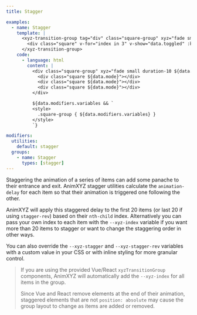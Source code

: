 ```yaml
---
title: Stagger

examples:
  - name: Stagger
    template: |
      <xyz-transition-group tag="div" class="square-group" xyz="fade small duration-10" v-xyz="data.modifiers.utilities" v-on="data.listeners" :style="data.modifiers.variables">
        <div class="square" v-for="index in 3" v-show="data.toggled" :key="index"></div>
      </xyz-transition-group>
    code:
      - language: html
        content: |
          <div class="square-group" xyz="fade small duration-10 ${data.modifiers.utilities}">
            <div class="square ${data.mode}"></div>
            <div class="square ${data.mode}"></div>
            <div class="square ${data.mode}"></div>
          </div>

          ${data.modifiers.variables && `
          <style>
            .square-group { ${data.modifiers.variables} }
          </style>
          `}

modifiers:
  utilities:
    default: stagger
  groups:
    - name: Stagger
      types: [stagger]
---
```


Staggering the animation of a series of items can add some panache to their entrance and exit. AnimXYZ stagger utilities calculate the `animation-delay` for each item so that their animation is triggered one following the other.

AnimXYZ will apply this staggered delay to the first 20 items (or last 20 if using `stagger-rev`) based on their `nth-child` index. Alternatively you can pass your own index to each item with the `--xyz-index` variable if you want more than 20 items to stagger or want to change the staggering order in other ways.

You can also override the `--xyz-stagger` and `--xyz-stagger-rev` variables with a custom value in your CSS or with inline styling for more granular control.

> If you are using the provided Vue/React `xyzTransitionGroup` components, AnimXYZ will automatically add the `--xyz-index` for all items in the group.
>
> Since Vue and React remove elements at the end of their animation, staggered elements that are not `position: absolute` may cause the group layout to change as items are added or removed.